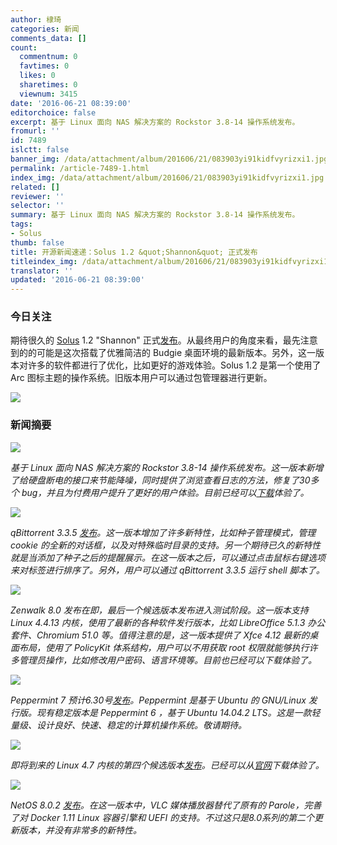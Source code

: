 ```yaml
---
author: 棣琦
categories: 新闻
comments_data: []
count:
  commentnum: 0
  favtimes: 0
  likes: 0
  sharetimes: 0
  viewnum: 3415
date: '2016-06-21 08:39:00'
editorchoice: false
excerpt: 基于 Linux 面向 NAS 解决方案的 Rockstor 3.8-14 操作系统发布。
fromurl: ''
id: 7489
islctt: false
banner_img: /data/attachment/album/201606/21/083903yi91kidfvyrizxi1.jpg
permalink: /article-7489-1.html
index_img: /data/attachment/album/201606/21/083903yi91kidfvyrizxi1.jpg
related: []
reviewer: ''
selector: ''
summary: 基于 Linux 面向 NAS 解决方案的 Rockstor 3.8-14 操作系统发布。
tags:
- Solus
thumb: false
title: 开源新闻速递：Solus 1.2 &quot;Shannon&quot; 正式发布
titleindex_img: /data/attachment/album/201606/21/083903yi91kidfvyrizxi1.jpg
translator: ''
updated: '2016-06-21 08:39:00'
---
```


### 今日关注


期待很久的 [Solus](https://solus-project.com/) 1.2 "Shannon" 正式[发布](https://solus-project.com/2016/06/20/solus-1-2-shannon-released/)。从最终用户的角度来看，最先注意到的的可能是这次搭载了优雅简洁的 Budgie 桌面环境的最新版本。另外，这一版本对许多的软件都进行了优化，比如更好的游戏体验。Solus 1.2 是第一个使用了 Arc 图标主题的操作系统。旧版本用户可以通过包管理器进行更新。


![](/data/attachment/album/201606/21/083903yi91kidfvyrizxi1.jpg)


### 新闻摘要


![](/data/attachment/album/201606/21/083904vr8y3zxr6waw7w87.jpg)


*基于 Linux 面向 NAS 解决方案的 Rockstor 3.8-14 操作系统发布。这一版本新增了给硬盘断电的接口来节能降噪，同时提供了浏览查看日志的方法，修复了30多个 bug，并且为付费用户提升了更好的用户体验。目前已经可以[下载](http://linux.softpedia.com/get/Linux-Distributions/Rockstor-103578.shtml)体验了。*


 


![](/data/attachment/album/201606/21/083905brwiebbbex0hb02r.jpg)


*qBittorrent 3.3.5 [发布](http://www.qbittorrent.org/news.php)。这一版本增加了许多新特性，比如种子管理模式，管理 cookie 的全新的对话框，以及对特殊临时目录的支持。另一个期待已久的新特性就是当添加了种子之后的提醒展示。在这一版本之后，可以通过点击鼠标右键选项来对标签进行排序了。另外，用户可以通过 qBittorrent 3.3.5 运行 shell 脚本了。*


 


![](/data/attachment/album/201606/21/083905sro8sosivoa8so5v.jpg)


*Zenwalk 8.0 发布在即，最后一个候选版本发布进入测试阶段。这一版本支持 Linux 4.4.13 内核，使用了最新的各种软件发行版本，比如 LibreOffice 5.1.3 办公套件、Chromium 51.0 等。值得注意的是，这一版本提供了 Xfce 4.12 最新的桌面布局，使用了 PolicyKit 体系结构，用户可以不用获取 root 权限就能够执行许多管理员操作，比如修改用户密码、语言环境等。目前也已经可以下载体验了。*


 


![](/data/attachment/album/201606/21/083906p3e5ok253qi50hzo.jpg)


*Peppermint 7 预计6.30号[发布](https://plus.google.com/+Peppermintos/posts/PjgHa5DRGoW)。Peppermint 是基于 Ubuntu 的 GNU/Linux 发行版。现有稳定版本是 Peppermint 6 ，基于 Ubuntu 14.04.2 LTS。这是一款轻量级、设计良好、快速、稳定的计算机操作系统。敬请期待。*


 


![](/data/attachment/album/201606/21/083906pyqymq0iikhuak8q.jpg)


*即将到来的 Linux 4.7 内核的第四个候选版本[发布](http://lkml.iu.edu/hypermail/linux/kernel/1606.2/02648.html)。已经可以从[官网](http://kernel.org/)下载体验了。*


 


![](/data/attachment/album/201606/21/083907ui47zo7yhmnhu54c.jpg)


*NetOS 8.0.2 [发布](http://www.pc-opensystems.com/2016/06/netos-802-released.html)。在这一版本中，VLC 媒体播放器替代了原有的 Parole，完善了对 Docker 1.11 Linux 容器引擎和 UEFI 的支持。不过这只是8.0系列的第二个更新版本，并没有非常多的新特性。*